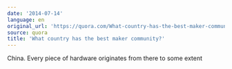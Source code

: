 ```yaml
---
date: '2014-07-14'
language: en
original_url: 'https://quora.com/What-country-has-the-best-maker-community/answer/Clément-Renaud'
source: quora
title: 'What country has the best maker community?'
---
```


China. Every piece of hardware originates from there to some extent
